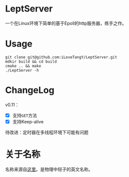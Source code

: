# LeptServer
一个在Linux环境下简单的基于Epoll的http服务器，练手之作。

# Usage
```
git clone git@github.com:iLoveTangY/LeptServer.git
mdkir build && cd build
cmake .. && make
./LeptServer -h
```

# ChangeLog
v0.11：
- [x] 支持`GET`方法
- [x] 支持Keep-alive

待改进：定时器在多线程环境下可能有问题

# 关于名称
名称来源自[这里](https://zhuanlan.zhihu.com/json-tutorial)。是物理中轻子的英文名称。

